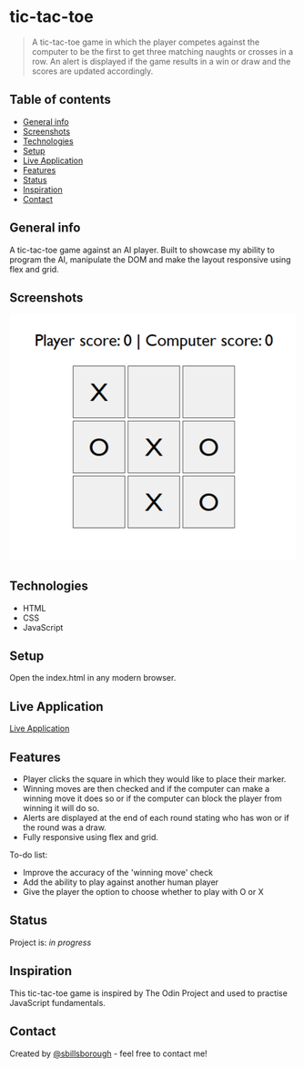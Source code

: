 # tic-tac-toe

> A tic-tac-toe game in which the player competes against the computer to be the first to get three matching naughts or crosses in a row. An alert is displayed if the game results in a win or draw and the scores are updated accordingly.

## Table of contents

- [General info](#general-info)
- [Screenshots](#screenshots)
- [Technologies](#technologies)
- [Setup](#setup)
- [Live Application](#live-application)
- [Features](#features)
- [Status](#status)
- [Inspiration](#inspiration)
- [Contact](#contact)

## General info

A tic-tac-toe game against an AI player. Built to showcase my ability to program the AI, manipulate the DOM and make the layout responsive using flex and grid.

## Screenshots

![Example screenshot](./assets/img/tic-tac-toe-sample-screenshot.png)

## Technologies

- HTML
- CSS
- JavaScript

## Setup

Open the index.html in any modern browser.

## Live Application

[Live Application](https://sbillsborough.github.io/tic-tac-toe/)

## Features

- Player clicks the square in which they would like to place their marker.
- Winning moves are then checked and if the computer can make a winning move it does so or if the computer can block the player from winning it will do so.
- Alerts are displayed at the end of each round stating who has won or if the round was a draw.
- Fully responsive using flex and grid.

To-do list:

- Improve the accuracy of the 'winning move' check
- Add the ability to play against another human player
- Give the player the option to choose whether to play with O or X

## Status

Project is: _in progress_

## Inspiration

This tic-tac-toe game is inspired by The Odin Project and used to practise JavaScript fundamentals.

## Contact

Created by [@sbillsborough](https://github.com/sbillsborough) - feel free to contact me!
